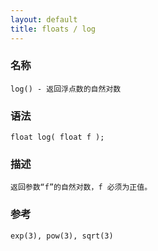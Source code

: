```yaml
---
layout: default
title: floats / log
---
```


### 名称

    log() - 返回浮点数的自然对数

### 语法

    float log( float f );

### 描述

    返回参数“f”的自然对数，f 必须为正值。

### 参考

    exp(3), pow(3), sqrt(3)
